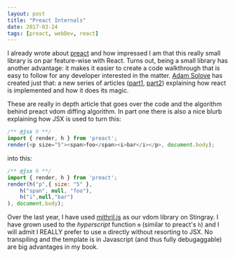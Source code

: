 ```yaml
---
layout: post
title: "Preact Internals"
date: 2017-03-24
tags: [preact, webDev, react]
---
```


I already wrote about [preact](https://github.com/developit/preact) and how impressed I am that this really small library is on par feature-wise with React. Turns out, being a small library has another advantage: it makes it easier to create a code walkthrough that is easy to follow for any developer interested in the matter. [Adam Solove](https://medium.com/@asolove) has created just that: a new series of articles ([part1](https://medium.com/@asolove/preact-internals-1-the-easy-parts-3a081fa36205#.cq03hepw1), [part2](https://medium.com/@asolove/preact-internals-2-the-component-model-36a05e32957b#.6c99gdyyx)) explaining how react is implemented and how it does its magic. 

These are really in depth article that goes over the code and the algorithm behind preact vdom diffing algorithm. In part one there is also a nice blurb explaining how JSX is used to turn this:

```javascript
/** @jsx h **/
import { render, h } from 'preact';
render(<p size="5"><span>foo</span><i>bar</i></p>, document.body);
```

into this:

```javascript
/** @jsx h **/
import { render, h } from 'preact';
render(h("p",{ size: "5" }, 
    h("span", null, "foo"),
    h("i",null,"bar")
), document.body);
```

Over the last year, I have used [mithril.js](http://mithril.js.org/) as our vdom library on Stingray. I have grown used to the *hyperscript* function `m` (similar to preact's `h`) and I will admit I REALLY prefer to use `m` directly without resorting to JSX. No transpiling and the template is in Javascript (and thus fully debugaggable) are big advantages in my book.
